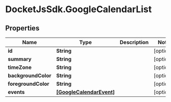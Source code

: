 # DocketJsSdk.GoogleCalendarList

## Properties
Name | Type | Description | Notes
------------ | ------------- | ------------- | -------------
**id** | **String** |  | [optional] 
**summary** | **String** |  | [optional] 
**timeZone** | **String** |  | [optional] 
**backgroundColor** | **String** |  | [optional] 
**foregroundColor** | **String** |  | [optional] 
**events** | [**[GoogleCalendarEvent]**](GoogleCalendarEvent.md) |  | [optional] 


